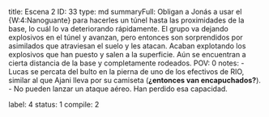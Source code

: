 title:          Escena 2
ID:             33
type:           md
summaryFull:    Obligan a Jonás a usar el {W:4:Nanoguante} para hacerles un túnel hasta las proximidades de la base, lo cuál lo va deteriorando rápidamente. El grupo va dejando explosivos en el túnel y avanzan, pero entonces son sorprendidos por asimilados que atraviesan el suelo y les atacan. Acaban explotando los explosivos que han puesto y salen a la superficie. Aún se encuentran a cierta distancia de la base y completamente rodeados.
POV:            0
notes:          - Lucas se percata del bulto en la pierna de uno de los efectivos de RIO, similar al que Ajani lleva por su camiseta (**¿entonces van encapuchados?**).
                - No pueden lanzar un ataque aéreo. Han perdido esa capacidad.
                
label:          4
status:         1
compile:        2


